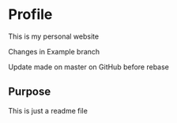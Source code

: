 # Profile

This is my personal website

Changes in Example branch

Update made on master on GitHub before rebase

## Purpose

This is just a readme file

